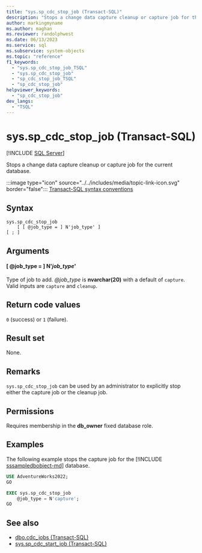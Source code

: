 ```yaml
---
title: "sys.sp_cdc_stop_job (Transact-SQL)"
description: "Stops a change data capture cleanup or capture job for the current database."
author: markingmyname
ms.author: maghan
ms.reviewer: randolphwest
ms.date: 06/13/2023
ms.service: sql
ms.subservice: system-objects
ms.topic: "reference"
f1_keywords:
  - "sys.sp_cdc_stop_job_TSQL"
  - "sys.sp_cdc_stop_job"
  - "sp_cdc_stop_job_TSQL"
  - "sp_cdc_stop_job"
helpviewer_keywords:
  - "sp_cdc_stop_job"
dev_langs:
  - "TSQL"
---
```

# sys.sp_cdc_stop_job (Transact-SQL)

[!INCLUDE [SQL Server](../../includes/applies-to-version/sqlserver.md)]

Stops a change data capture cleanup or capture job for the current database.

:::image type="icon" source="../../includes/media/topic-link-icon.svg" border="false"::: [Transact-SQL syntax conventions](../../t-sql/language-elements/transact-sql-syntax-conventions-transact-sql.md)

## Syntax

```syntaxsql
sys.sp_cdc_stop_job
    [ [ @job_type = ] N'job_type' ]
[ ; ]
```

## Arguments

#### [ @job_type = ] N'*job_type*'

Type of job to add. *@job_type* is **nvarchar(20)** with a default of `capture`. Valid inputs are `capture` and `cleanup`.

## Return code values

`0` (success) or `1` (failure).

## Result set

None.

## Remarks

`sys.sp_cdc_stop_job` can be used by an administrator to explicitly stop either the capture job or the cleanup job.

## Permissions

Requires membership in the **db_owner** fixed database role.

## Examples

The following example stops the capture job for the [!INCLUDE [sssampledbobject-md](../../includes/sssampledbobject-md.md)] database.

```sql
USE AdventureWorks2022;
GO

EXEC sys.sp_cdc_stop_job
    @job_type = N'capture';
GO
```

## See also

- [dbo.cdc_jobs (Transact-SQL)](../system-tables/dbo-cdc-jobs-transact-sql.md)
- [sys.sp_cdc_start_job (Transact-SQL)](sys-sp-cdc-start-job-transact-sql.md)
